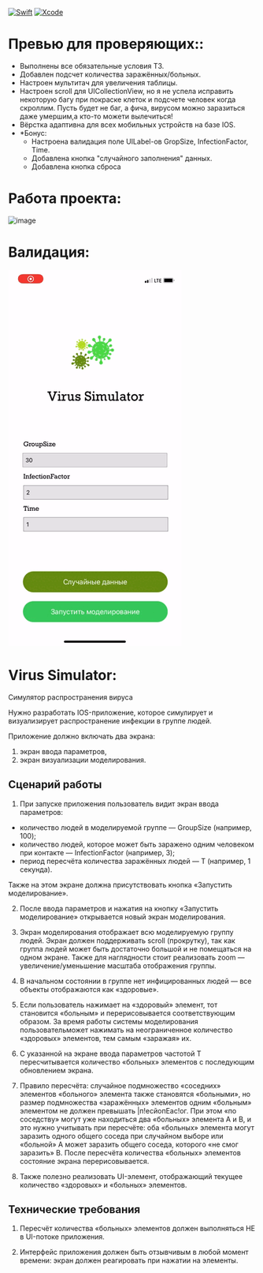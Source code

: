 [![Swift](https://img.shields.io/badge/Swift-5.3-orange.svg)](https://swift.org)
[![Xcode](https://img.shields.io/badge/Xcode-13.2.1-blue.svg)](https://developer.apple.com/xcode)

# Превью для проверяющих::
- Выполнены все обязательные условия ТЗ.
- Добавлен подсчет количества заражённых/больных.
- Настроен мультитач для увеличения таблицы.
- Настроен scroll для UICollectionView, но я не успела исправить некоторую багу при покраске клеток и подсчете человек когда скроллим. Пусть будет не баг, а фича, вирусом можно заразиться даже умершим,а кто-то можети вылечиться!
- Вёрстка адаптивна для всех мобильных устройств на базе IOS.
- *Бонус: 
  - Настроена валидация поле UILabel-ов GropSize, InfectionFactor, Time.
  - Добавлена кнопка "случайного заполнения" данных.
  - Добавлена кнопка сброса
# Работа проекта:
![image](https://github.com/yg-margo/vk-virus-simulator/blob/main/gif/virus-gif-1.gif)
# Валидация:
![image](https://github.com/yg-margo/vk-virus-simulator/blob/main/gif/virus-gif-2.gif)

# Virus Simulator:
Симулятор распространения вируса

Нужно разработать IOS-приложение, которое симулирует и визуализирует распространение инфекции в группе людей.

Приложение должно включать два экрана: 
1) экран ввода параметров,
2) экран визуализации моделирования.

## Сценарий работы

1. При запуске приложения пользователь видит экран ввода
параметров:
  - количество людей в моделируемой группе — GroupSize (например, 100);
  - количество людей, которое может быть заражено одним человеком при контакте — InfectionFactor (например, 3);
  - период пересчёта количества заражённых людей — Т (например, 1 секунда).

Также на этом экране должна присутствовать кнопка «Запустить
моделирование».

2. После ввода параметров и нажатия на кнопку «Запустить моделирование» открывается новый экран моделирования.
3. Экран моделирования отображает всю моделируемую группу людей. Экран должен поддерживать scroll (прокрутку), так как группа людей может быть достаточно большой и не помещаться на одном экране. Также для наглядности стоит реализовать zoom — увеличение/уменьшение масштаба отображения группы.
4. В начальном состоянии в группе нет инфицированных людей — все объекты отображаются как «здоровые».
5. Если пользователь нажимает на «здоровый» элемент, тот становится «больным» и перерисовывается соответствующим образом. За время работы системы моделирования пользовательможет нажимать на неограниченное количество «здоровых» элементов, тем самым «заражая» их. 

6. С указанной на экране ввода параметров частотой Т
пересчитывается количество «больных» элементов с последующим
обновлением экрана.

7. Правило пересчёта: случайное подмножество «соседних» элементов
«больного» элемента также становятся «больными», но размер
подмножества «заражённых» элементов одним «больным»
элементом не должен превышать |п!есйопЕас!ог. При этом «по
соседству» могут уже находиться два «больных» элемента А и В, и
это нужно учитывать при пересчёте: оба «больных» элемента могут
заразить одного общего соседа при случайном выборе или
«больной» А может заразить общего соседа, которого «не смог
заразить» В. После пересчёта количества «больных» элементов
состояние экрана перерисовывается.

8. Также полезно реализовать UI-элемент, отображающий текущее
количество «здоровых» и «больных» элементов.

## Технические требования

1. Пересчёт количества «больных» элементов должен
выполняться НЕ в UI-потоке приложения.

2. Интерфейс приложения должен быть отзывчивым в любой момент
времени: экран должен реагировать при нажатии на элементы.
